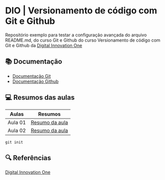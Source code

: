 # DIO | Versionamento de código com Git e Github

Repositório exemplo para testar a configuração avançada do arquivo README.md, do curso Git e Github do curso Versionamento de código com Git e Github da [Digital Innovation One](https://www.dio.me/)

## 📚 Documentação
- [Documentação Git](https://git-scm.com/docs/git/pt_BR)
- [Documentação Github](https://docs.github.com/pt)

## 💻 Resumos das aulas

| Aulas | Resumos |
|-------|---------|
| Aula 01 | [Resumo da aula]()|
| Aula 02 | [Resumo da aula]()|


```
git init
```

## 🔍 Referências
[Digital Innovation One](https://www.dio.me/)
